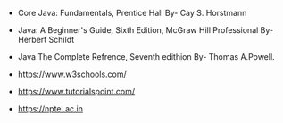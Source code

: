 
- Core Java: Fundamentals, Prentice Hall By- Cay S. Horstmann

- Java: A Beginner's Guide, Sixth Edition, McGraw Hill Professional By- Herbert Schildt

- Java The Complete Refrence, Seventh edithion By- Thomas A.Powell.

- https://www.w3schools.com/

- https://www.tutorialspoint.com/

- https://nptel.ac.in
